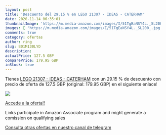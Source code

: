 ```yaml
---
layout: post
title: 'Descuento del 29.15 % en LEGO 21307 - IDEAS - CATERHAM'
date: 2020-11-14 06:35:01
thumbnailImage: 'https://m.media-amazon.com/images/I/51TgEaNSY4L._SL200_.jpg'
images: [ 'https://m.media-amazon.com/images/I/51TgEaNSY4L._SL200_.jpg' ]
comments: true
category: ofertas
author: ring
slug: B01M130LYD
description:
actualPrice: 127.5 GBP
comparePrice: 179.95 GBP
inStock: true
---
```


Tienes [LEGO 21307 - IDEAS - CATERHAM](https://www.amazon.co.uk/dp/B01M130LYD/?tag=redken01-21) con un 29.15 % de descuento con precio de oferta de 127.5 GBP (original: 179.95 GBP) en el siguiente enlace!

[![](https://m.media-amazon.com/images/I/51TgEaNSY4L._SL200_.jpg)](https://www.amazon.co.uk/dp/B01M130LYD/?tag=redken01-21)

[Accede a la oferta!!](https://www.amazon.co.uk/dp/B01M130LYD/?tag=redken01-21)

Links participate in Amazon Associate program and might generate a comission on qualifying sales

[Consulta otras ofertas en nuestro canal de telegram](https://t.me/s/ofertas25)
